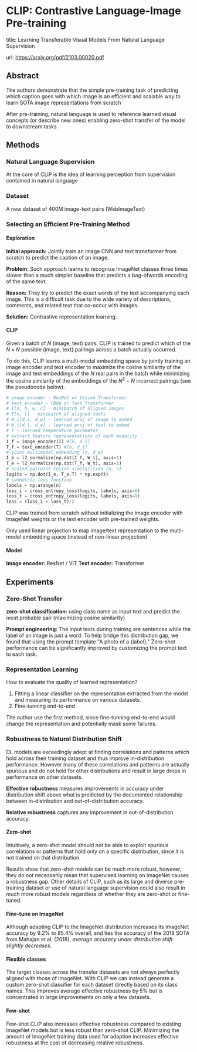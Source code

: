 # CLIP: Contrastive Language-Image Pre-training

title: Learning Transferable Visual Models From Natural Language Supervision

url: <https://arxiv.org/pdf/2103.00020.pdf>

## Abstract

The authors demonstrate that the simple pre-training task of predicting which caption goes with which image is an efficient and scalable way to learn SOTA image representations from scratch

After pre-training, natural language is used to reference learned visual concepts (or describe new ones) enabling zero-shot transfer of the model to downstream tasks.

## Methods

### Natural Language Supervision

At the core of CLIP is the idea of learning perception from supervision contained in natural language

### Dataset

A new dataset of 400M image-text pairs (WebImageText)

### Selecting an Efficient Pre-Training Method

#### Exploration

**Initial approach:** Jointly train an image CNN and text transformer from scratch to predict the caption of an image.

**Problem:** Such approach learns to recognize ImageNet classes three times slower than a much simpler baseline that predicts a bag-ofwords encoding of the same text.

**Reason:** They try to predict the exact words of the text accompanying each image. This is a difficult task due to the wide variety of descriptions, comments, and related text that co-occur with images.

**Solution:** Contrastive representation learning.

#### CLIP

Given a batch of $N$ (image, text) pairs, CLIP is trained to predict which of the $N\times N$ possible (image, text) pairings across a batch actually occurred.

To do this, CLIP learns a multi-modal embedding space by jointly training an image encoder and text encoder to maximize the cosine similarity of the image and text embeddings of the $N$ real pairs in the batch while minimizing the cosine similarity of the embeddings of the $N^2 − N$ incorrect pairings (see the pseudocode below).

```python
# image_encoder - ResNet or Vision Transformer
# text_encoder - CBOW or Text Transformer
# I[n, h, w, c] - minibatch of aligned images
# T[n, l] - minibatch of aligned texts
# W_i[d_i, d_e] - learned proj of image to embed
# W_t[d_t, d_e] - learned proj of text to embed
# t - learned temperature parameter
# extract feature representations of each modality
I_f = image_encoder(I) #[n, d_i]
T_f = text_encoder(T) #[n, d_t]
# joint multimodal embedding [n, d_e]
I_e = l2_normalize(np.dot(I_f, W_i), axis=1)
T_e = l2_normalize(np.dot(T_f, W_t), axis=1)
# scaled pairwise cosine similarities [n, n]
logits = np.dot(I_e, T_e.T) * np.exp(t)
# symmetric loss function
labels = np.arange(n)
loss_i = cross_entropy_loss(logits, labels, axis=0)
loss_t = cross_entropy_loss(logits, labels, axis=1)
loss = (loss_i + loss_t)/2
```

CLIP was trained from scratch without initializing the image encoder with ImageNet weights or the text encoder with pre-trained weights.

Only used linear projection to map image/text representation to the multi-model embedding space (instead of non-linear projection)

#### Model

**Image encoder:** ResNet / ViT
**Text encoder:** Transformer

## Experiments

### Zero-Shot Transfer

**zero-shot classification:** using class name as input text and predict the most probable pair (maximizing cosine similarity)

**Prompt engineering:** The input texts during training are sentences while the label of an image is just a word. To help bridge this distribution gap, we found that using the prompt template "A photo of a {label}." Zero-shot performance can be significantly improved by customizing the prompt text to each task.

### Representation Learning

How to evaluate the quality of learned representation?

1. Fitting a linear classifier on the representation extracted from the model and measuring its performance on various datasets.
2. Fine-tunning end-to-end

The author use the first method, since fine-tunning end-to-end would change the representation and potentially mask some failures.

### Robustness to Natural Distribution Shift

DL models are exceedingly adept at finding correlations and patterns which hold across their training dataset and thus improve in-distribution performance. However many of these correlations and patterns are actually spurious and do not hold for other distributions and result in large drops in performance on other datasets.

**Effective robustness** measures improvements in accuracy under distribution shift above what is predicted by the documented relationship between in-distribution and out-of-distribution accuracy.

**Relative robustness** captures any improvement in out-of-distribution accuracy.

#### Zero-shot

Intuitively, a zero-shot model should not be able to exploit spurious correlations or patterns that hold only on a specific distribution, since it is not trained on that distribution.

Results show that zero-shot models can be much more robust, however, they do not necessarily mean that supervised learning on ImageNet causes a robustness gap. Other details of CLIP, such as its large and diverse pre-training dataset or use of natural language supervision could also result in much more robust models regardless of whether they are zero-shot or fine-tuned.

#### Fine-tune on ImageNet

Although adapting CLIP to the ImageNet distribution increases its ImageNet
accuracy by 9.2% to 85.4% overall, and ties the accuracy of the 2018 SOTA from Mahajan et al. (2018), *average accuracy under distribution shift slightly decreases*.

#### Flexible classes

The target classes across the transfer datasets are not always perfectly aligned with those of ImageNet. With CLIP we can instead generate a custom zero-shot classifier for each dataset directly based on its class names. This improves average effective robustness by 5% but is concentrated in large improvements on only a few datasets.

#### Few-shot

Few-shot CLIP also increases effective robustness compared to existing ImageNet models but is less robust than zero-shot CLIP. Minimizing the amount of ImageNet training data used for adaption increases effective robustness at the cost of decreasing relative robustness.
